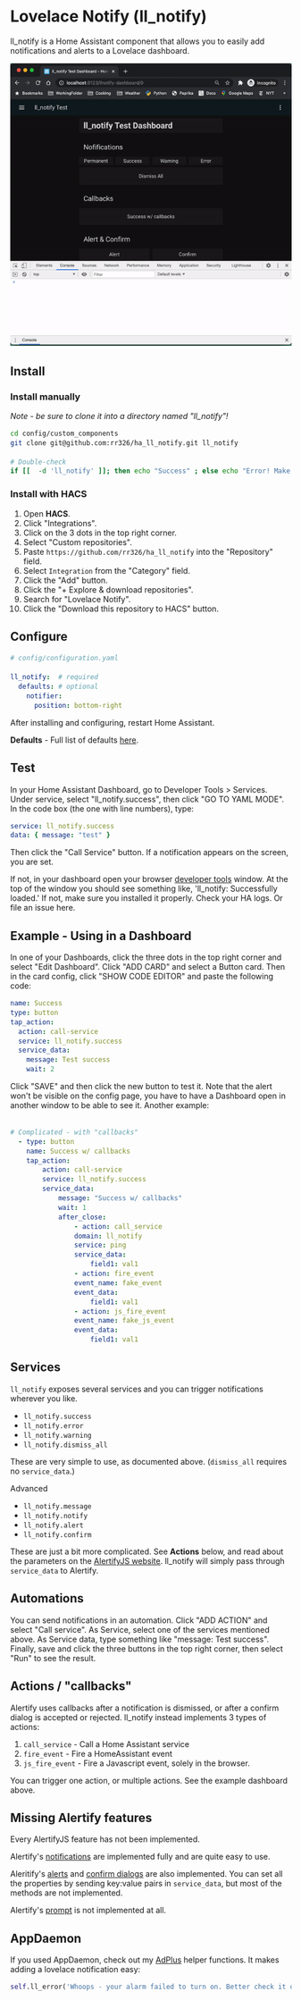 # Lovelace Notify (ll_notify)

ll_notify is a Home Assistant component that allows you to easily add notifications and alerts to a Lovelace dashboard.

![screen recording](screenshot.gif)

## Install

### Install manually

*Note - be sure to clone it into a directory named "ll_notify"!*

```bash
cd config/custom_components
git clone git@github.com:rr326/ha_ll_notify.git ll_notify

# Double-check
if [[  -d 'll_notify' ]]; then echo "Success" ; else echo "Error! Make sure the directory is called 'll_notify'" ; fi
```

### Install with HACS

1. Open **HACS**.
2. Click "Integrations".
2. Click on the 3 dots in the top right corner.
3. Select "Custom repositories".
4. Paste `https://github.com/rr326/ha_ll_notify` into the "Repository" field.
5. Select `Integration` from the "Category" field.
6. Click the "Add" button.
7. Click the "+ Explore & download repositories".
8. Search for "Lovelace Notify".
9. Click the "Download this repository to HACS" button.

## Configure

```yaml
# config/configuration.yaml

ll_notify:  # required
  defaults: # optional
    notifier:
      position: bottom-right
```

After installing and configuring, restart Home Assistant.

**Defaults** - Full list of defaults [here](https://alertifyjs.com/guide.html#defaults).

## Test

In your Home Assistant Dashboard, go to Developer Tools > Services. Under service, select "ll_notify.success", then click "GO TO YAML MODE". In the code box (the one with line numbers), type:

```yaml
service: ll_notify.success
data: { message: "test" }
```

Then click the "Call Service" button. If a notification appears on the screen, you are set.


If not, in your dashboard open your browser [developer tools](https://balsamiq.com/support/faqs/browserconsole/) window. At the top of the window you should see something like, 'll_notify: Successfully loaded.' If not, make sure you installed it properly. Check your HA logs. Or file an issue here.

## Example - Using in a Dashboard
In one of your Dashboards, click the three dots in the top right corner and select "Edit Dashboard". Click "ADD CARD" and select a Button card. Then in the card config, click "SHOW CODE EDITOR" and paste the following code:

```yaml
name: Success
type: button
tap_action:
  action: call-service
  service: ll_notify.success
  service_data:
    message: Test success
    wait: 2
```

Click "SAVE" and then click the new button to test it. Note that the alert won't be visible on the config page, you have to have a Dashboard open in another window to be able to see it. Another example: 

```yaml

# Complicated - with "callbacks"
  - type: button
    name: Success w/ callbacks
    tap_action:
        action: call-service
        service: ll_notify.success
        service_data:
            message: "Success w/ callbacks"
            wait: 1
            after_close:
                - action: call_service
                domain: ll_notify
                service: ping
                service_data:
                    field1: val1
                - action: fire_event
                event_name: fake_event
                event_data:
                    field1: val1
                - action: js_fire_event
                event_name: fake_js_event
                event_data:
                    field1: val1
```

## Services

`ll_notify` exposes several services and you can trigger notifications wherever you like. 

* `ll_notify.success`
* `ll_notify.error`
* `ll_notify.warning`
* `ll_notify.dismiss_all`

These are very simple to use, as documented above. (`dismiss_all` requires no `service_data`.)

Advanced

* `ll_notify.message`
* `ll_notify.notify`
* `ll_notify.alert`
* `ll_notify.confirm`

These are just a bit more complicated. See **Actions** below, and read about the parameters on the [AlertifyJS website](https://alertifyjs.com/). ll_notify will simply pass through `service_data` to Alertify. 

## Automations
You can send notifications in an automation. Click "ADD ACTION" and select "Call service". As Service, select one of the services mentioned above. As Service data, type something like "message: Test success". Finally, save and click the three buttons in the top right corner, then select "Run" to see the result. 

## Actions / "callbacks"

Alertify uses callbacks after a notification is dismissed, or after a confirm dialog is accepted or rejected. ll_notify instead implements 3 types of actions:

1. `call_service` - Call a Home Assistant service
2. `fire_event` - Fire a HomeAssistant event
3. `js_fire_event` - Fire a Javascript event, solely in the browser.

You can trigger one action, or multiple actions. See the example dashboard above.

## Missing Alertify features

Every AlertifyJS feature has not been implemented.

Alertify's [notifications](https://alertifyjs.com/notifier.html) are implemented fully and are quite easy to use.

Aleritify's [alerts](https://alertifyjs.com/alert.html) and [confirm dialogs](https://alertifyjs.com/confirm.html) are also implemented. You can set all the properties by sending key:value pairs in `service_data`, but most of the methods are not implemented.

Alertify's [prompt](https://alertifyjs.com/prompt.html) is not implemented at all.

## AppDaemon

If you used AppDaemon, check out my [AdPlus](https://github.com/rr326/adplus#ll_notify-helpers) helper functions. It makes adding a lovelace notification easy:

```python
self.ll_error('Whoops - your alarm failed to turn on. Better check it out!')
```
